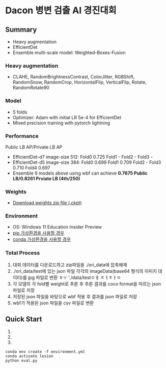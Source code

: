 # Dacon 병변 검출 AI 경진대회

## Summary
- Heavy augmentation
- EfficientDet
- Ensemble multi-scale model: Weighted-Boxes-Fusion  

### Heavy augmentation
- CLAHE, RandomBrightnessContrast, ColorJitter, RGBShift, RandomSnow, RandomCrop, HorizontalFlip, VerticalFlip, Rotate, RandomRotate90

### Model
- 5 folds
- Optimizer: Adam with initial LR 5e-4 for EfficientDet
- Mixed precision training with pytorch lightning

### Performance
Public LB AP/Private LB AP

- EfficientDet-d7 image-size 512: Fold0 0.725 Fold1 - Fold2 - Fold3 -
- EfficientDet-d5 image-size 384: Fold0 0.699 Fold1 0.709 Fold2 - Fold3 0.710 Fold4 0.697
- Ensemble 9 models above using wbf can achieve **0.7675 Public LB/0.8261 Prviate LB (4th/250)**

### Weights
- [Download weights zip file (.ckpt)](https://drive.google.com/file/d/1XmdUqAcj06DN4Hd9QLII0GdweV24bHjw/view?usp=sharing)

### Environment
- OS: Windows 11 Education Insider Preview
- [pip 가상환경을 사용할 경우](https://github.com/leeyeoreum02/dacon-lesion-detection-2021/blob/master/requirements.txt)
- [conda 가상환경을 사용할 경우](https://github.com/leeyeoreum02/dacon-lesion-detection-2021/blob/master/environment.yaml)

### Total Process
1. 대회 데이터를 다운로드하고 zip파일을 ./ori_data에 압축해제
2. ./ori_data/test에 있는 json 파일 각각의 imageData(base64 형식의 이미지 데이터)를 jpg 파일로 변환 ㅎㅜ './data/testㅇㅔ ㅈㅓㅈㅏㅇ
3. 각 모델의 각 fold별 weight로 추론 후 추론 결과를 coco format을 따르는 json 파일로 저장
4. 저장된 json 파일을 바탕으로 wbf 적용 후 결과를 json 파일로 저장
5. wbf가 적용된 json 파일을 csv 파일로 변환

## Quick Start
1. 
2.
3.
```
conda env create -f environment.yml
conda activate lesion
python eval.py
```